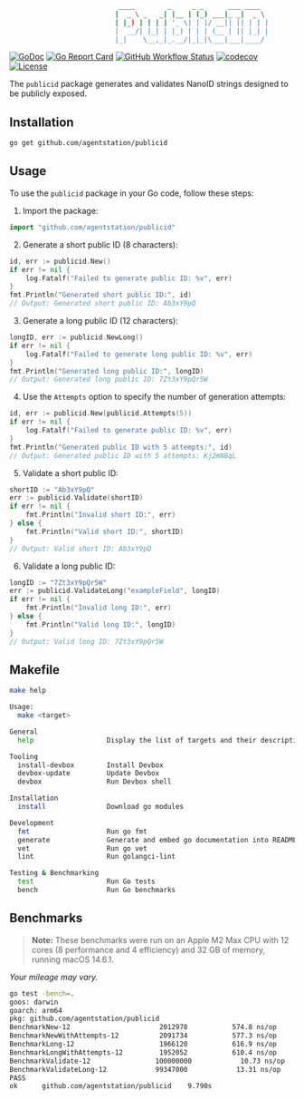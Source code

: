 ```sh
                           ____        _     _ _      ___ ____  
                          |  _ \ _   _| |__ | (_) ___|_ _|  _ \ 
                          | |_) | | | | '_ \| | |/ __|| || | | |
                          |  __/| |_| | |_) | | | (__ | || |_| |
                          |_|    \__,_|_.__/|_|_|\___|___|____/ 
```
<!-- [![Sourcegraph](https://sourcegraph.com/github.com/agentstation/publicid/-/badge.svg?style=flat-square)](https://sourcegraph.com/github.com/agentstation/publicid?badge) -->
[![GoDoc](http://img.shields.io/badge/go-documentation-blue.svg?style=flat-square)](https://pkg.go.dev/github.com/agentstation/publicid)
[![Go Report Card](https://goreportcard.com/badge/github.com/agentstation/publicid?style=flat-square&cache=break)](https://goreportcard.com/report/github.com/agentstation/publicid)
[![GitHub Workflow Status](https://img.shields.io/github/actions/workflow/status/agentstation/publicid/ci.yaml?style=flat-square)](https://github.com/agentstation/publicid/actions)
[![codecov](https://codecov.io/gh/agentstation/publicid/branch/master/graph/badge.svg?token=35UM5QX1Q3)](https://codecov.io/gh/agentstation/publicid)
[![License](http://img.shields.io/badge/license-mit-blue.svg?style=flat-square)](https://raw.githubusercontent.com/agentstation/publicid/master/LICENSE)
<!-- [![Forum](https://img.shields.io/badge/community-forum-00afd1.svg?style=flat-square)](https://github.com/agentstation/publicid/discussions) -->
<!-- [![Twitter](https://img.shields.io/badge/twitter-@agentstationHQ-55acee.svg?style=flat-square)](https://twitter.com/agentstationHQ) -->

The `publicid` package generates and validates NanoID strings designed to be publicly exposed.

## Installation

```sh
go get github.com/agentstation/publicid
```

## Usage

To use the `publicid` package in your Go code, follow these steps:

1. Import the package:

```go
import "github.com/agentstation/publicid"
```

2. Generate a short public ID (8 characters):

```go
id, err := publicid.New()
if err != nil {
    log.Fatalf("Failed to generate public ID: %v", err)
}
fmt.Println("Generated short public ID:", id)
// Output: Generated short public ID: Ab3xY9pQ
```

3. Generate a long public ID (12 characters):

```go
longID, err := publicid.NewLong()
if err != nil {
    log.Fatalf("Failed to generate long public ID: %v", err)
}
fmt.Println("Generated long public ID:", longID)
// Output: Generated long public ID: 7Zt3xY9pQr5W
```

4. Use the `Attempts` option to specify the number of generation attempts:

```go
id, err := publicid.New(publicid.Attempts(5))
if err != nil {
    log.Fatalf("Failed to generate public ID: %v", err)
}
fmt.Println("Generated public ID with 5 attempts:", id)
// Output: Generated public ID with 5 attempts: Kj2mN8qL
```

5. Validate a short public ID:

```go
shortID := "Ab3xY9pQ"
err := publicid.Validate(shortID)
if err != nil {
    fmt.Println("Invalid short ID:", err)
} else {
    fmt.Println("Valid short ID:", shortID)
}
// Output: Valid short ID: Ab3xY9pQ
```

6. Validate a long public ID:

```go
longID := "7Zt3xY9pQr5W"
err := publicid.ValidateLong("exampleField", longID)
if err != nil {
    fmt.Println("Invalid long ID:", err)
} else {
    fmt.Println("Valid long ID:", longID)
}
// Output: Valid long ID: 7Zt3xY9pQr5W
```

## Makefile

```sh
make help

Usage:
  make <target>

General
  help                  Display the list of targets and their descriptions

Tooling
  install-devbox        Install Devbox
  devbox-update         Update Devbox
  devbox                Run Devbox shell

Installation
  install               Download go modules

Development
  fmt                   Run go fmt
  generate              Generate and embed go documentation into README.md
  vet                   Run go vet
  lint                  Run golangci-lint

Testing & Benchmarking
  test                  Run Go tests
  bench                 Run Go benchmarks
  ```

## Benchmarks

> **Note:** These benchmarks were run on an Apple M2 Max CPU with 12 cores (8 performance and 4 efficiency) and 32 GB of memory, running macOS 14.6.1.

*Your mileage may vary.*

```sh
go test -bench=.
goos: darwin
goarch: arm64
pkg: github.com/agentstation/publicid
BenchmarkNew-12                      2012978           574.8 ns/op
BenchmarkNewWithAttempts-12          2091734           577.3 ns/op
BenchmarkLong-12                     1966120           616.9 ns/op
BenchmarkLongWithAttempts-12         1952052           610.4 ns/op
BenchmarkValidate-12                100000000            10.73 ns/op
BenchmarkValidateLong-12            99347000            13.31 ns/op
PASS
ok      github.com/agentstation/publicid    9.790s
```
